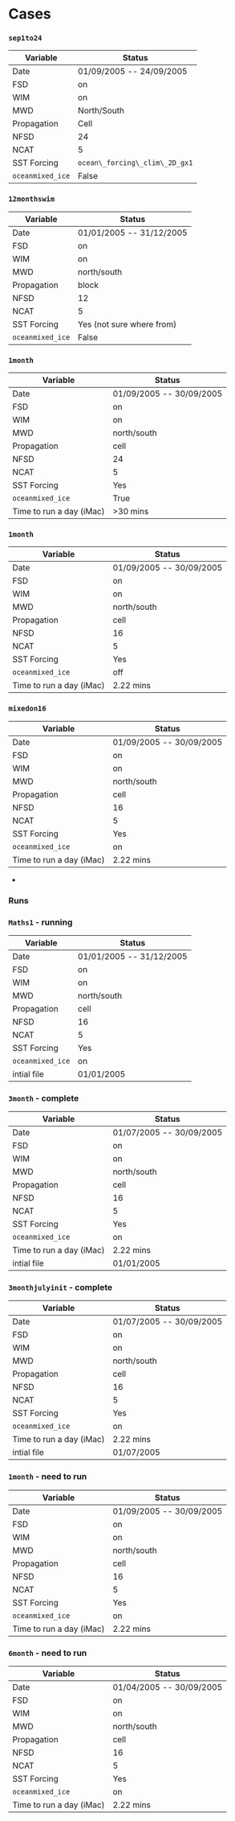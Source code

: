 # Cases

### ```sep1to24``` 
| Variable | Status |
| ------ | ------ |
| Date | 01/09/2005 -- 24/09/2005 |
| FSD | on |
| WIM | on |
| MWD | North/South |
| Propagation | Cell |
| NFSD | 24 |
| NCAT | 5 |
| SST Forcing | ```ocean\_forcing\_clim\_2D_gx1```|
| ```oceanmixed_ice``` | False| 

### ```12monthswim``` 
| Variable | Status |
| ------ | ------ |
| Date | 01/01/2005 -- 31/12/2005 |
| FSD | on |
| WIM | on |
| MWD | north/south |
| Propagation | block |
| NFSD | 12 |
| NCAT | 5 |
| SST Forcing | Yes (not sure where from)|
| ```oceanmixed_ice``` | False| 

### ```1month``` 
| Variable | Status |
| ------ | ------ |
| Date | 01/09/2005 -- 30/09/2005 |
| FSD | on |
| WIM | on |
| MWD | north/south |
| Propagation | cell |
| NFSD | 24 |
| NCAT | 5 |
| SST Forcing | Yes |
| ```oceanmixed_ice``` | True| 
| Time to run a day (iMac) |  >30 mins|

### ```1month``` 
| Variable | Status |
| ------ | ------ |
| Date | 01/09/2005 -- 30/09/2005 |
| FSD | on |
| WIM | on |
| MWD | north/south |
| Propagation | cell |
| NFSD | 16 |
| NCAT | 5 |
| SST Forcing | Yes |
| ```oceanmixed_ice``` | off| 
| Time to run a day (iMac) |  2.22 mins|

### ```mixedon16``` 
| Variable | Status |
| ------ | ------ |
| Date | 01/09/2005 -- 30/09/2005 |
| FSD | on |
| WIM | on |
| MWD | north/south |
| Propagation | cell |
| NFSD | 16 |
| NCAT | 5 |
| SST Forcing | Yes |
| ```oceanmixed_ice``` | on| 
| Time to run a day (iMac) |  2.22 mins| 

-
### Runs
### ```Maths1``` - running
| Variable | Status |
| ------ | ------ |
| Date | 01/01/2005 -- 31/12/2005 |
| FSD | on |
| WIM | on |
| MWD | north/south |
| Propagation | cell |
| NFSD | 16 |
| NCAT | 5 |
| SST Forcing | Yes |
| ```oceanmixed_ice``` | on| 
| intial file | 01/01/2005| 


### ```3month``` - complete
| Variable | Status |
| ------ | ------ |
| Date | 01/07/2005 -- 30/09/2005 |
| FSD | on |
| WIM | on |
| MWD | north/south |
| Propagation | cell |
| NFSD | 16 |
| NCAT | 5 |
| SST Forcing | Yes |
| ```oceanmixed_ice``` | on| 
| Time to run a day (iMac) |  2.22 mins| 
| intial file | 01/01/2005| 

### ```3monthjulyinit``` - complete
| Variable | Status |
| ------ | ------ |
| Date | 01/07/2005 -- 30/09/2005 |
| FSD | on |
| WIM | on |
| MWD | north/south |
| Propagation | cell |
| NFSD | 16 |
| NCAT | 5 |
| SST Forcing | Yes |
| ```oceanmixed_ice``` | on| 
| Time to run a day (iMac) |  2.22 mins| 
| intial file | 01/07/2005| 


### ```1month``` - need to run
| Variable | Status |
| ------ | ------ |
| Date | 01/09/2005 -- 30/09/2005 |
| FSD | on |
| WIM | on |
| MWD | north/south |
| Propagation | cell |
| NFSD | 16 |
| NCAT | 5 |
| SST Forcing | Yes |
| ```oceanmixed_ice``` | on| 
| Time to run a day (iMac) |  2.22 mins| 

### ```6month``` - need to run
| Variable | Status |
| ------ | ------ |
| Date | 01/04/2005 -- 30/09/2005 |
| FSD | on |
| WIM | on |
| MWD | north/south |
| Propagation | cell |
| NFSD | 16 |
| NCAT | 5 |
| SST Forcing | Yes |
| ```oceanmixed_ice``` | on| 
| Time to run a day (iMac) |  2.22 mins| 








